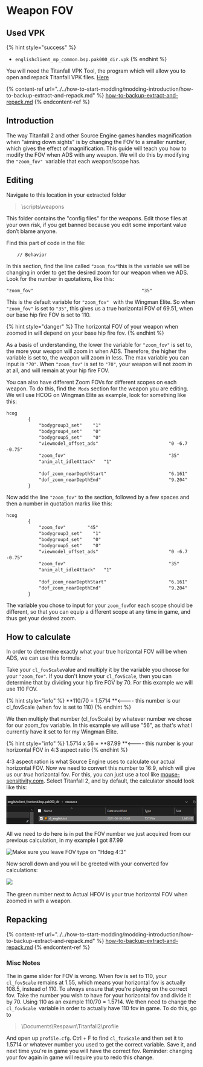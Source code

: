 # Weapon FOV

## Used VPK

{% hint style="success" %}
* `englishclient_mp_common.bsp.pak000_dir.vpk`
{% endhint %}

You will need the Titanfall VPK Tool, the program which will allow you to open and repack Titanfall VPK files. [Here](https://noskill.gitbook.io/titanfall2/how-to-start-modding/modding-tools)

{% content-ref url="../../how-to-start-modding/modding-introduction/how-to-backup-extract-and-repack.md" %}
[how-to-backup-extract-and-repack.md](../../how-to-start-modding/modding-introduction/how-to-backup-extract-and-repack.md)
{% endcontent-ref %}

## Introduction

The way Titanfall 2 and other Source Engine games handles magnification when "aiming down sights" is by changing the FOV to a smaller number, which gives the effect of magnification. This guide will teach you how to modify the FOV when ADS with any weapon. We will do this by modifying the `"zoom_fov" `variable that each weapon/scope has.&#x20;

## Editing

Navigate to this location in your extracted folder

> \scripts\weapons

This folder contains the "config files" for the weapons. Edit those files at your own risk, if you get banned because you edit some important value don’t blame anyone.

Find this part of code in the file:

```
	// Behavior
```

In this section, find the line called `"zoom_fov"`this is the variable we will be changing in order to get the desired zoom for our weapon when we ADS. Look for the number in quotations, like this:

```
"zoom_fov"                                        "35"
```

This is the default variable for `"zoom_fov" ` with the Wingman Elite. So when `"zoom_fov"` is set to `"35"`, this gives us a true horizontal FOV of 69.51, when our base hip fire FOV is set to 110.&#x20;

{% hint style="danger" %}
&#x20;The horizontal FOV of your weapon when zoomed in will depend on your base hip fire fov.
{% endhint %}

As a basis of understanding, the lower the variable for `"zoom_fov"` is set to, the more your weapon will zoom in when ADS. Therefore, the higher the variable is set to, the weapon will zoom in less. The max variable you can input is `"70"`. When `"zoom_fov"` is set to `"70"`, your weapon will not zoom in at all, and will remain at your hip fire FOV.&#x20;

You can also have different Zoom FOVs for different scopes on each weapon. To do this, find the` Mods` section for the weapon you are editing. We will use HCOG on Wingman Elite as example, look for something like this:

```
hcog
		{
			"bodygroup3_set"	"1"
			"bodygroup4_set"	"0"
			"bodygroup5_set"	"0"
			"viewmodel_offset_ads"							"0 -6.7 -0.75"
			"zoom_fov"										"35"
			"anim_alt_idleAttack"	"1"

			"dof_zoom_nearDepthStart"						"6.161"
			"dof_zoom_nearDepthEnd"							"9.204"
		}
```

Now add the line `"zoom_fov"` to the section, followed by a few spaces and then a number in quotation marks like this:

```
hcog
		{
			"zoom_fov"        "45"
			"bodygroup3_set"	"1"
			"bodygroup4_set"	"0"
			"bodygroup5_set"	"0"
			"viewmodel_offset_ads"							"0 -6.7 -0.75"
			"zoom_fov"										"35"
			"anim_alt_idleAttack"	"1"

			"dof_zoom_nearDepthStart"						"6.161"
			"dof_zoom_nearDepthEnd"							"9.204"
		}
```

The variable you chose to input for your `zoom_fov`for each scope should be different, so that you can equip a different scope at any time in game, and thus get your desired zoom.&#x20;

## How to calculate

In order to determine exactly what your true horizontal FOV will be when ADS, we can use this formula:

Take your `cl_fovScale`value and multiply it by the variable you choose for your `"zoom_fov"`. If you don't know your `cl_fovScale`, then you can determine that by dividing your hip fire FOV by 70. For this example we will use 110 FOV.&#x20;

{% hint style="info" %}
**110/70 = 1.5714 **<---- this number is our cl\_fovScale (when fov is set to 110)
{% endhint %}

We then multiply that number (cl\_fovScale) by whatever number we chose for our zoom\_fov variable. In this example we will use "56", as that's what I currently have it set to for my Wingman Elite.&#x20;

{% hint style="info" %}
1.5714 x 56 = **87.99 **<---- this number is your horizontal FOV in 4:3 aspect ratio
{% endhint %}

4:3 aspect ration is what Source Engine uses to calculate our actual horizontal FOV. Now we need to convert this number to 16:9, which will give us our _true_ horizontal fov. For this, you can just use a tool like [mouse-sensitivity.com](https://www.mouse-sensitivity.com). Select Titanfall 2, and by default, the calculator should look like this:

![](<../../.gitbook/assets/image (6).png>)

All we need to do here is in put the FOV number we just acquired from our previous calculation, in my example I got 87.99

![Make sure you leave FOV type on "Hdeg 4:3"](../../.gitbook/assets/mspaint\_emdvxagox7.png)

Now scroll down and you will be greeted with your converted fov calculations:

![](../../.gitbook/assets/mspaint\_fapoueshho.png)

The green number next to Actual HFOV is your true horizontal FOV when zoomed in with a weapon.

## Repacking

{% content-ref url="../../how-to-start-modding/modding-introduction/how-to-backup-extract-and-repack.md" %}
[how-to-backup-extract-and-repack.md](../../how-to-start-modding/modding-introduction/how-to-backup-extract-and-repack.md)
{% endcontent-ref %}

### Misc Notes

The in game slider for FOV is wrong. When fov is set to 110, your `cl_fovScale` remains at 1.55, which means your horizontal fov is actually 108.5, instead of 110. To always ensure that you're playing on the correct fov. Take the number you wish to have for your horizontal fov and divide it by 70. Using 110 as an example 110/70 = 1.5714. We then need to change the `cl_fovScale `variable in order to actually have 110 fov in game. To do this, go to&#x20;

> \Documents\Respawn\Titanfall2\profile

And open up `profile.cfg`. Ctrl + F to find `cl_fovScale` and then set it to 1.5714 or whatever number you used to get the correct variable. Save it, and next time you're in game you will have the correct fov. Reminder: changing your fov again in game will require you to redo this change.&#x20;
